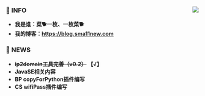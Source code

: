 ### 🎈 INFO            <img align="right" src="https://github-readme-stats.vercel.app/api?username=Sma11New&show_icons=true&theme=radical">
  * **我是谁：菜🐕一枚、一枚菜🐕**   
  * **我的博客：https://blog.sma11new.com**

### 🎈 NEWS
  * **~~ip2domain工具完善（v0.2）~~  【√】**
  * **JavaSE相关内容**
  * **BP copyForPython插件编写**
  * **CS wifiPass插件编写**


